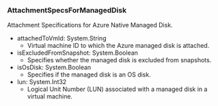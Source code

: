 ### AttachmentSpecsForManagedDisk
Attachment Specifications for Azure Native Managed Disk.

- attachedToVmId: System.String
  - Virtual machine ID to which the Azure managed disk is attached.
- isExcludedFromSnapshot: System.Boolean
  - Specifies whether the managed disk is excluded from snapshots.
- isOsDisk: System.Boolean
  - Specifies if the managed disk is an OS disk.
- lun: System.Int32
  - Logical Unit Number (LUN) associated with a managed disk in a virtual machine.
